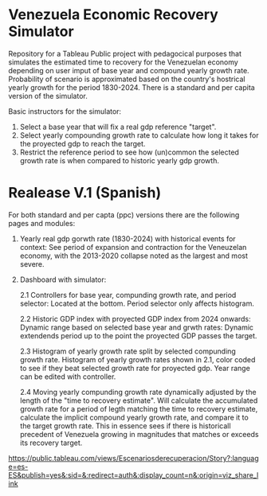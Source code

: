 # Venezuela Economic Recovery Simulator 

Repository for a Tableau Public project with pedagocical purposes that simulates the estimated time to recovery for the Venezuelan economy depending on user imput of base year and compound yearly growth rate. Probability of scenario is approximated based on the country's hostrical yearly growth for the period 1830-2024. There is a standard and per capita version of the simulator.

Basic instructors for the simulator:
1. Select a base year that will fix a real gdp reference "target".
2. Select yearly compounding growth rate to calculate how long it takes for the proyected gdp to reach the target.
3. Restrict the reference period to see how (un)common the selected growth rate is when compared to historic yearly gdp growth. 

# Realease V.1 (Spanish)

For both standard and per capta (ppc) versions there are the following pages and modules:

1. Yearly real gdp gorwth rate (1830-2024) with historical events for context: See period of expansion and contraction for the Veneuzelan economy, with the 2013-2020 collapse noted as the largest and most severe. 
   
2. Dashboard with simulator:
   
   2.1 Controllers for base year, compunding growth rate, and period selector: Located at the bottom. Period selector only affects histogram.
   
   2.2 Historic GDP index with proyected GDP index from 2024 onwards: Dynamic range based on selected base year and grwth rates: Dynamic extendends period up to the point the proyected GDP passes the target.

   2.3 Histogram of yearly growth rate split by selected compunding growth rate. Histogram of yearly growth rates shown in 2.1, color coded to see if they beat selected growth rate for proyected gdp. Year range can be edited with controller.
   
   2.4 Moving yearly compunding growth rate dynamically adjusted by the length of the "time to recovery estimate". Will calculate the accumulated growth rate for a period of legth matching the time to recovery estimate, calculate the implicit compound yearly growth rate, and compare it to the target growth rate. This in essence sees if there is historicall precedent of Venezuela growing in magnitudes that matches or exceeds its recovery target.

https://public.tableau.com/views/Escenariosderecuperacion/Story?:language=es-ES&publish=yes&:sid=&:redirect=auth&:display_count=n&:origin=viz_share_link
